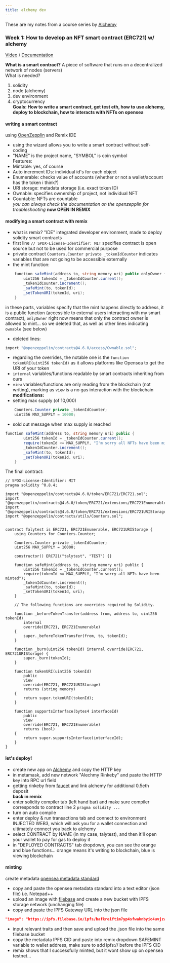 ```yaml
---
title: alchemy dev
---
```

These are my notes from a course series by [Alchemy](https://www.alchemy.com/) <br>

### Week 1: How to develop an NFT smart contract (ERC721) w/ alchemy
[Video](https://www.youtube.com/watch?v=veBu03A6ptw&list=TLPQMDEwNTIwMjIuPY0StW4EGA&index=2) /
[Documentation](https://docs.alchemy.com/alchemy/guides/how-to-develop-an-nft-smart-contract-erc721-with-alchemy) <br>

**What is a smart contract?** A piece of software that runs on a decentralized network of nodes (servers) <br>
What is needed? <br>
1. solidity
2. node (alchemy)
3. dev environment
4. cryptocurrency <br>
**Goals: How to write a smart contract, get test eth, how to use alchemy, deploy to blockchain, how to interacts with NFTs on opensea**
#### writing a smart contract
using [OpenZepplin](https://docs.openzeppelin.com/contracts/4.x/wizard) and Remix IDE <br>
- using the wizard allows you to write a smart contract without self-coding
- "NAME" is the project name, "SYMBOL" is coin symbol <br>
Features: <br>
- Mintable: yes, of course
- Auto increment IDs: individual id's for each object
- Enumerable: checks value of accounts (whether or not a wallet/account has the token i think?)
- URI storage: metadata storage (i.e. exact token ID) 
- Ownable: specifies ownership of project, not individual NFT
- Countable: NFTs are countable <br>
*you can always check the documentation on the openzepplin for troubleshooting*
**now OPEN IN REMIX** <br>
#### modifying a smart contract with remix
- what is remix? "IDE" integrated developer environment, made to deploy solidity smart contracts <br>
- first line ` // SPDX-License-Identifier: MIT ` specifies contract is open source but not to be used for commercial purpose <br>
- private contract `Counters.Counter private _tokenIdCounter` indicates variables that are not going to be accessible externally
- the mint function: <br>
```C#
    function safeMint(address to, string memory uri) public onlyOwner {
        uint256 tokenId = _tokenIdCounter.current();
        _tokenIdCounter.increment();
        _safeMint(to, tokenId);
        _setTokenURI(tokenId, uri);
    }
```
in these parts, variables specify that the mint happens directly to address, it is a public function (accessible to external users interacting with my smart contract), `onlyOwner` right now means that only the contract owner is allowed to mint... so we deleted that, as well as other lines indicating `ownable` (see below)
- deleted lines: <br>
```C#
import "@openzeppelin/contracts@4.6.0/access/Ownable.sol";
```
- regarding the overrides, the notable one is the `function tokenURI(uint256 tokenId)` as it allows platforms like Opensea to get the URI of your token
- `internal` variables/functions readable by smart contracts inheriting from ours
- `view` variables/functions are only reading from the blockchain (not writing), marking as `view` is a no gas interaction with the blockchain <br>
**modifications:**
- setting max supply (of 10,000)
```C#
    Counters.Counter private _tokenIdCounter;
    uint256 MAX_SUPPLY = 10000;
```
- sold out message when max supply is reached
```C#
function safeMint(address to, string memory uri) public {
        uint256 tokenId = _tokenIdCounter.current();
        require(tokenId <= MAX_SUPPLY, "I'm sorry all NFTs have been minted");
        _tokenIdCounter.increment();
        _safeMint(to, tokenId);
        _setTokenURI(tokenId, uri);
    }
```
The final contract:
```
// SPDX-License-Identifier: MIT
pragma solidity ^0.8.4;

import "@openzeppelin/contracts@4.6.0/token/ERC721/ERC721.sol";
import "@openzeppelin/contracts@4.6.0/token/ERC721/extensions/ERC721Enumerable.sol";
import "@openzeppelin/contracts@4.6.0/token/ERC721/extensions/ERC721URIStorage.sol";
import "@openzeppelin/contracts/utils/Counters.sol";


contract Talytest is ERC721, ERC721Enumerable, ERC721URIStorage {
    using Counters for Counters.Counter;

    Counters.Counter private _tokenIdCounter;
    uint256 MAX_SUPPLY = 10000;

    constructor() ERC721("talytest", "TEST") {}

    function safeMint(address to, string memory uri) public {
        uint256 tokenId = _tokenIdCounter.current();
        require(tokenId <= MAX_SUPPLY, "I'm sorry all NFTs have been minted");
        _tokenIdCounter.increment();
        _safeMint(to, tokenId);
        _setTokenURI(tokenId, uri);
    }

    // The following functions are overrides required by Solidity.

    function _beforeTokenTransfer(address from, address to, uint256 tokenId)
        internal
        override(ERC721, ERC721Enumerable)
    {
        super._beforeTokenTransfer(from, to, tokenId);
    }

    function _burn(uint256 tokenId) internal override(ERC721, ERC721URIStorage) {
        super._burn(tokenId);
    }

    function tokenURI(uint256 tokenId)
        public
        view
        override(ERC721, ERC721URIStorage)
        returns (string memory)
    {
        return super.tokenURI(tokenId);
    }

    function supportsInterface(bytes4 interfaceId)
        public
        view
        override(ERC721, ERC721Enumerable)
        returns (bool)
    {
        return super.supportsInterface(interfaceId);
    }
}
```
#### let's deploy!
- create new app on [Alchemy](https://www.alchemy.com/) and copy the HTTP key
- in metamask, add new network "Alechmy Rinkeby" and paste the HTTP key into RPC url field
- getting rinkeby from [faucet](https://rinkebyfaucet.com/) and link alchemy for additional 0.5eth deposit <br>
**back in remix**
- enter solidity compiler tab (left hand bar) and make sure compiler corresponds to contract line 2 `pragma solidity ...`
- turn on auto compile
- enter deploy & run transactions tab and connect to environment INJECTED WEB3, which will ask you for a wallet connection and ultimately connect you back to alchemy
- select CONTRACT by NAME (in my case, talytest), and then it'll open your wallet to pay for gas to deploy it
- in "DEPLOYED CONTRACTS" tab dropdown, you can see the orange and blue functions... orange means it's writing to blockchain, blue is viewing blockchain <br>
#### minting 
create metadata [opensea metadata standard](https://docs.opensea.io/docs/metadata-standards) <br>
- copy and paste the opensea metadata standard into a text editor (json file) i.e. Notepad++
- upload an image with [filebase](filebase.com) and create a new bucket with IPFS storage network (unchanging file)
- copy and paste the IPFS Gateway URL into the json file
```json
"image": "https://ipfs.filebase.io/ipfs/bafkreiftim7yp4sfwaknbyio4uvjzwf6yka2boekuk56ybf3an6tfazhqa"
```
- input relevant traits and then save and upload the .json file into the same filebase bucket
- copy the metadata IPFS CID and paste into remix dropdown SAFEMINT variable to wallet address, make sure to add ipfs:// before the IPFS CID 
- remix shows that I successfully minted, but it wont show up on opensea testnet...
